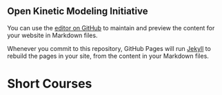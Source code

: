 ## Open Kinetic Modeling Initiative

You can use the [editor on GitHub](https://github.com/GuobaoWang/openkm.github.io/edit/gh-pages/index.md) to maintain and preview the content for your website in Markdown files.

Whenever you commit to this repository, GitHub Pages will run [Jekyll](https://jekyllrb.com/) to rebuild the pages in your site, from the content in your Markdown files.










# Short Courses






